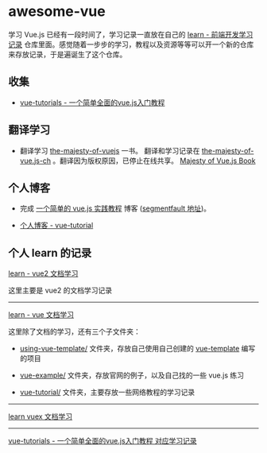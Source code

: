 # awesome-vue

学习 Vue.js 已经有一段时间了，学习记录一直放在自己的 [learn - 前端开发学习记录](https://github.com/cody1991/learn) 仓库里面。感觉随着一步步的学习，教程以及资源等等可以开一个新的仓库来存放记录，于是遍诞生了这个仓库。

## 收集

* [vue-tutorials - 一个简单全面的vue.js入门教程](https://github.com/keepfool/vue-tutorials)

## 翻译学习

* 翻译学习 [the-majesty-of-vuejs](https://leanpub.com/vuejs) 一书。 翻译和学习记录在 [the-majesty-of-vue.js-ch](https://github.com/cody1991/awesome-vue/tree/master/the-majesty-of-vue.js-ch) 。翻译因为版权原因，已停止在线共享。 [Majesty of Vue.js Book](https://github.com/cody1991/awesome-vue/issues/1)

## 个人博客

* 完成 [一个简单的 vue.js 实践教程](http://cody1991.github.io/vue/2016/08/30/a-simple-vue-guide.html) 博客 ([segmentfault 地址](https://segmentfault.com/a/1190000006776243))。

* [个人博客 - vue-tutorial](http://cody1991.github.io/vue/2016/07/31/vue-tutorial.html)

## 个人 learn 的记录

[learn - vue2 文档学习](https://github.com/cody1991/learn/tree/gh-pages/vue2)

这里主要是 vue2 的文档学习记录

---

[learn - vue 文档学习](https://github.com/cody1991/learn/tree/gh-pages/vue-learn)

这里除了文档的学习，还有三个子文件夹：

* [using-vue-template/](https://github.com/cody1991/learn/tree/gh-pages/vue-learn/using-vue-template/vue-tutorial) 文件夹，存放自己使用自己创建的 [vue-template](https://github.com/bear-front-end/vue-template) 编写的项目

* [vue-example/](https://github.com/cody1991/learn/tree/gh-pages/vue-learn/vue-examples) 文件夹，存放官网的例子，以及自己找的一些 vue.js 练习

* [vue-tutorial/](https://github.com/cody1991/learn/tree/gh-pages/vue-learn/vue-tutorial) 文件夹，主要存放一些网络教程的学习记录

---

[learn vuex 文档学习](https://github.com/cody1991/learn/tree/gh-pages/finish/vuex)

---

[vue-tutorials - 一个简单全面的vue.js入门教程 对应学习记录](https://github.com/cody1991/awesome-vue/tree/master/vue-tutorials)
